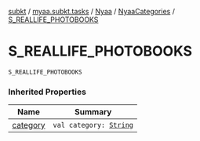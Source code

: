 [subkt](../../../index.md) / [myaa.subkt.tasks](../../index.md) / [Nyaa](../index.md) / [NyaaCategories](index.md) / [S_REALLIFE_PHOTOBOOKS](./-s_-r-e-a-l-l-i-f-e_-p-h-o-t-o-b-o-o-k-s.md)

# S_REALLIFE_PHOTOBOOKS

`S_REALLIFE_PHOTOBOOKS`

### Inherited Properties

| Name | Summary |
|---|---|
| [category](category.md) | `val category: `[`String`](https://kotlinlang.org/api/latest/jvm/stdlib/kotlin/-string/index.html) |
